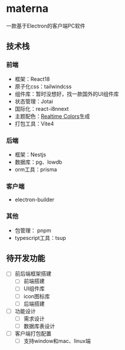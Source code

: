 # materna

一款基于Electron的客户端PC软件

## 技术栈

### 前端

- 框架：React18
- 原子化css：tailwindcss
- 组件库：暂时没想好，找一款国外的UI组件库
- 状态管理：Jotai
- 国际化：react-i8nnext
- 主题配色：[Realtime Colors](https://realtimecolors.com/?colors=000000-ffffff-8fb3ff-ebf1ff-ff8f94)生成
- 打包工具：Vite4

### 后端

- 框架：Nestjs
- 数据库：pg、lowdb
- orm工具：prisma

### 客户端

- electron-builder

### 其他

- 包管理： pnpm
- typescript工具：tsup

## 待开发功能

- [ ] 前后端框架搭建
  - [ ] 前端搭建
  - [ ] UI组件库
  - [ ] icon图标库
  - [ ] 后端搭建
- [ ] 功能设计
  - [ ] 需求设计
  - [ ] 数据库表设计
- [ ] 客户端打包配置
  - [ ] 支持window和mac、linux端
